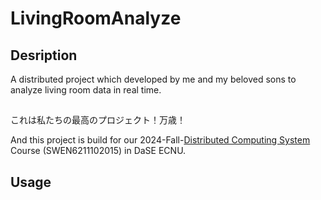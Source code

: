 # LivingRoomAnalyze

## Desription

A distributed project which developed by me and my beloved sons to analyze living room data in real time.
##
これは私たちの最高のプロジェクト！万歳！

And this project is build for our 2024-Fall-[Distributed Computing System](https://dasebigdata.github.io/) Course (SWEN6211102015) in DaSE ECNU.

## Usage
